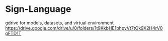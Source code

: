 # Sign-Language
gdrive for models, datasets, and virtual environment
https://drive.google.com/drive/u/0/folders/1t9KkbHE1bhpyVt7tOk9X2H4rV0gFTD1T
